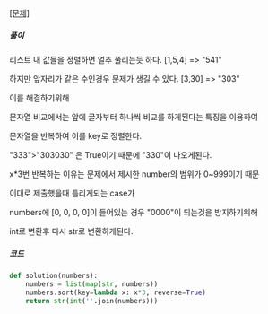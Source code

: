 

[[문제]](https://programmers.co.kr/learn/courses/30/lessons/42746)



##### 풀이

리스트 내 값들을 정렬하면 얼추 풀리는듯 하다. [1,5,4] => "541"

하지만 앞자리가 같은 수인경우 문제가 생길 수 있다. [3,30] => "303"

이를 해결하기위해

문자열 비교에서는 앞에 글자부터 하나씩 비교를 하게된다는 특징을 이용하여   

문자열을 반복하여 이를 key로 정렬한다.

"333">"303030" 은  True이기 때문에 "330"이 나오게된다.

x*3번 반복하는 이유는 문제에서 제시한 number의 범위가 0~999이기 때문

이대로 제출했을때 틀리게되는 case가 

numbers에 [0, 0, 0, 0]이 들어있는 경우 "0000"이 되는것을 방지하기위해 

int로 변환후 다시 str로 변환하게된다.



##### 코드

```python
def solution(numbers):
    numbers = list(map(str, numbers))
    numbers.sort(key=lambda x: x*3, reverse=True)
    return str(int(''.join(numbers)))
```



